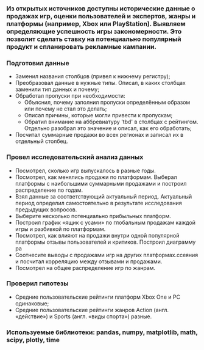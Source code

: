 ### Из открытых источников доступны исторические данные о продажах игр, оценки пользователей и экспертов, жанры и платформы (например, Xbox или PlayStation). Выявляем определяющие успешность игры закономерности. Это позволит сделать ставку на потенциально популярный продукт и спланировать рекламные кампании.
### Подготовил данные
- Заменил названия столбцов (привел к нижнему регистру);
- Преобразовал данные в нужные типы. Описал, в каких столбцах заменили тип данных и почему;
- Обработал пропуски при необходимости:
  - Объяснил, почему заполнил пропуски определённым образом или почему не стал это делать;
  - Описал причины, которые могли привести к пропускам;
  - Обратил внимание на аббревиатуру 'tbd' в столбцах с рейтингом. Отдельно разобрал это значение и описал, как его обработать;
- Посчитал суммарные продажи во всех регионах и записал их в отдельный столбец.
### Провел исследовательский анализ данных
- Посмотрел, сколько игр выпускалось в разные годы.
- Посмотрел, как менялись продажи по платформам. Выберал платформы с наибольшими суммарными продажами и построил распределение по годам.
- Взял данные за соответствующий актуальный период. Актуальный период определил самостоятельно в результате исследования предыдущих вопросов.
- Выберите несколько потенциально прибыльных платформ.
- Построил график «ящик с усами» по глобальным продажам каждой игры и разбивкой по платформам.
- Посмотрел, как влияют на продажи внутри одной популярной платформы отзывы пользователей и критиков. Построил диаграмму ра
- Соотнесите выводы с продажами игр на других платформах.ссеяния и посчитал корреляцию между отзывами и продажами.
- Посмотрел на общее распределение игр по жанрам.
### Проверил гипотезы
- Средние пользовательские рейтинги платформ Xbox One и PC одинаковые;
- Средние пользовательские рейтинги жанров Action (англ. «действие») и Sports (англ. «виды спорта») разные.

### Используемые библиотеки: pandas, numpy, matplotlib, math, scipy, plotly, time
